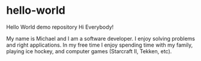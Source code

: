 # hello-world
Hello World demo repository
Hi Everybody!

My name is Michael and I am a software developer. I enjoy solving problems and right applications. In my free time I enjoy spending time with my family, playing ice hockey, and computer games (Starcraft II, Tekken, etc).
